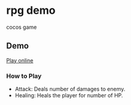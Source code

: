 # rpg demo
cocos game

## Demo
[Play online](https://littlegauze.github.io/rpg-demo/build/web-mobile/)

### How to Play
- Attack: Deals number of damages to enemy.
- Healing: Heals the player for number of HP.
